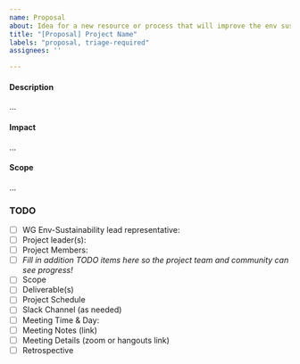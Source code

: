 ```yaml
---
name: Proposal
about: Idea for a new resource or process that will improve the env sustainability WG you want to work on (If you personally do not want to implement the idea, you should use the "suggestion" template)
title: "[Proposal] Project Name"
labels: "proposal, triage-required"
assignees: ''

---
```


<!-- Thank you for contributing to the WG!
    Please remind that an issue is not the place to ask a question.
    The README documents how to reach us https://github.com/cncf/wg-env-sustainability#meetings! 
    Thank you :) -->

#### Description
<!-- Describe your idea here -->

...

#### Impact
<!-- Describe your hopes for how this would reduce risk for the cloud native ecosystem.
    Who will this help? How will it help them? -->

...

#### Scope
<!-- How much effort will this take? ok to provide a range of options if or "not yet determined" for initial proposals.
    Feel free to include proposed tasks below or link a Google doc  -->

...

### TODO

- [ ] WG Env-Sustainability lead representative:
- [ ] Project leader(s):
- [ ] Project Members:
- [ ] _Fill in addition TODO items here so the project team and community can see progress!_
- [ ] Scope 
- [ ] Deliverable(s)
- [ ] Project Schedule
- [ ] Slack Channel (as needed)
- [ ] Meeting Time & Day:
- [ ] Meeting Notes (link)
- [ ] Meeting Details (zoom or hangouts link)
- [ ] Retrospective
